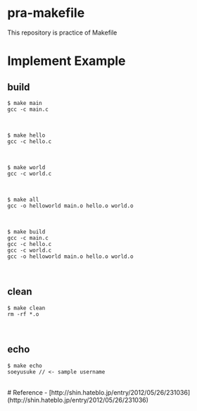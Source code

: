 # pra-makefile

This repository is practice of Makefile
<br>

# Implement Example

## build

```
$ make main
gcc -c main.c
```
<br>

```
$ make hello
gcc -c hello.c
```

<br>

```
$ make world
gcc -c world.c
```

<br>

```
$ make all
gcc -o helloworld main.o hello.o world.o
```

<br>

```
$ make build
gcc -c main.c
gcc -c hello.c
gcc -c world.c
gcc -o helloworld main.o hello.o world.o
```

<br>

## clean

```
$ make clean
rm -rf *.o
```

<br>

## echo

```
$ make echo
soeyusuke // <- sample username
```



<br>
# Reference
- [http://shin.hateblo.jp/entry/2012/05/26/231036](http://shin.hateblo.jp/entry/2012/05/26/231036)
